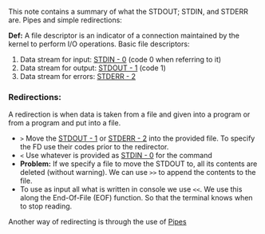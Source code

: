 This note contains a summary of what the STDOUT; STDIN, and STDERR are. Pipes and simple redirections: 

**Def:** A file descriptor is an indicator of a connection maintained by the kernel to perform I/O operations. 
Basic file descriptors: 
1. Data stream for input: [STDIN - 0](STDIN%20-%200.md) (code 0 when referring to it)
2. Data stream for output: [STDOUT - 1](STDOUT%20-%201.md) (code 1)
3. Data stream for errors: [STDERR - 2](STDERR%20-%202.md)

### Redirections: 
A redirection is when data is taken from a file and given into a program or from a program and put into a file. 
+ `>` Move the [STDOUT - 1](STDOUT%20-%201.md) or [STDERR - 2](STDERR%20-%202.md) into the provided file. To specify the FD use their codes prior to the redirector. 
+ `<` Use whatever is provided as [STDIN - 0](STDIN%20-%200.md) for the command
+ **Problem:** If we specify a file to move the STDOUT to, all its contents are deleted (without warning). We can use `>>` to append the contents to the file. 
+ To use as input all what is written in console we use `<<`. We use this along the End-Of-File (EOF) function. So that the terminal knows when to stop reading. 

Another way of redirecting is through the use of [Pipes](Pipes.md)


